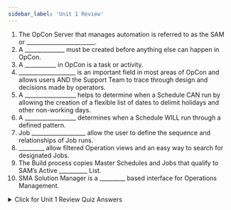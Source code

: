 ```yaml
---
sidebar_label: 'Unit 1 Review'
---
```


1.  The OpCon Server that manages automation is referred to as the SAM or ________________________.
2.  A ______________ must be created before anything else can happen in OpCon.
3.  A ___________ in OpCon is a task or activity.
4.  ____________________ is an important field in most areas of OpCon and allows users AND the Support Team to trace through design and decisions made by operators.
5.  A __________________ helps to determine when a Schedule CAN run by allowing the creation of a flexible list of dates to delimit holidays and other non-working days.
6.  A __________________ determines when a Schedule WILL run through a defined pattern.
8.  Job ___________________ allow the user to define the sequence and relationships of Job runs.
8.  _________ allow filtered Operation views and an easy way to search for designated Jobs.
9.  The Build process copies Master Schedules and Jobs that qualify to SAM’s Active __________ List.
10.  SMA Solution Manager is a _________ based interface for Operations Management.

<details>

<summary>Click for Unit 1 Review Quiz Answers</summary>

1. SCHEDULE ACTIVITY MONITOR
2. SCHEDULE
3. JOB
4. DOCUMENTATION
5. CALENDAR
6. FREQUENCY
7. DEPENDENCIES
8. TAGS
9. DAILY
10. WEB

</details>
